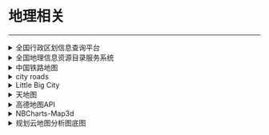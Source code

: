 # 地理相关

---

<div class="grid">
    <div><details><summary>全国行政区划信息查询平台</summary><p>由中华人民共和国民政部提供的平台，可以查看中国目前的行政区划，精确到县。<br/><a href="http://xzqh.mca.gov.cn/map" target="_blank" role="button" class="outline">访问网站</a></p></details></div>
    <div><details><summary>全国地理信息资源目录服务系统</summary><p>可以查询地理相关的信息。<br/><a href="https://www.webmap.cn/main.do?method=index" target="_blank" role="button" class="outline">访问网站</a></p></details></div>
    <div><details><summary>中国铁路地图</summary><p>网友制作的中国铁路线地图，可显示每个站开的车次（更新不及时），显示完整地图可能需要外网环境。<br/><a href="http://cnrail.geogv.org/zhcn/" target="_blank" role="button" class="outline">访问网站</a></p></details></div>
</div>
<div class="grid">
    <div><details><summary>city roads</summary><p>一个可以获取城市路网的网站<br/><a href="https://anvaka.github.io/city-roads/" target="_blank" role="button" class="outline">访问网站</a></p></details></div>
    <div><details><summary>Little Big City</summary><p>一个开源项目，可以通过输入地图坐标就可以生成3D的城市模型，可以调整各种参数，还可以下载模型。<br/><a href="https://pissang.github.io/little-big-city/" target="_blank" role="button" class="outline">访问网站</a><br/><a href="https://github.com/pissang/little-big-city" target="_blank" role="button" class="outline">查看源码</a></p></details></div>
    <div><details><summary>天地图</summary><p>国家地理信息公共服务平台提供的地图服务，可以获得一些标准地图<br/><a href="https://www.tianditu.gov.cn/" target="_blank" role="button" class="outline">访问网站</a></p></details></div>
</div>
<div class="grid">
    <div><details><summary>高德地图API</summary><p>高德开放平台的地图API，可以创建很漂亮的地图样式，作图或者ppt很有用<br/><a href="https://lbs.amap.com/product/map#/" target="_blank" role="button" class="outline">访问网站</a></p></details></div>
    <div><details><summary>NBCharts-Map3d</summary><p>一个可以创建很漂亮的3d地图样式的网站<br/><a href="https://nbcharts.com/map/map3d.php" target="_blank" role="button" class="outline">访问网站</a></p></details></div>
    <div><details><summary>规划云地图分析图底图</summary><p>一个可以快速生成城市底图的网站，方便在底图上进行二次设计<br/><a href="http://guihuayun.com/maps/index.php" target="_blank" role="button" class="outline">访问网站</a></p></details></div>
</div>